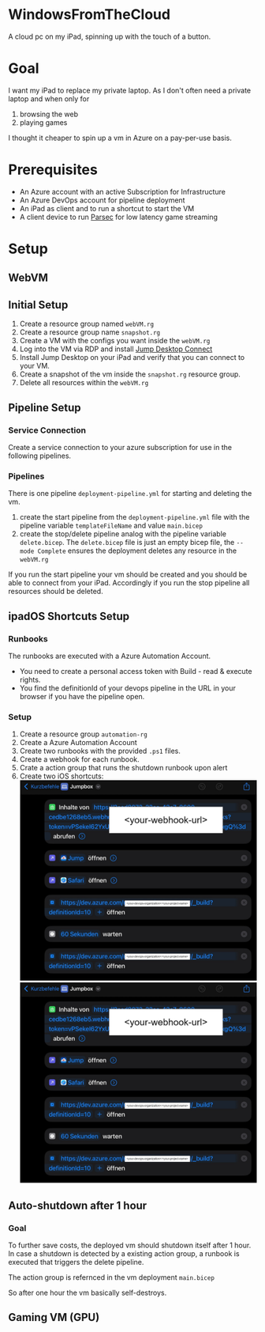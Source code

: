 # WindowsFromTheCloud
A cloud pc on my iPad, spinning up with the touch of a button.

# Goal
I want my iPad to replace my private laptop. As I don't often need a private laptop and when only for 
 1. browsing the web
 2. playing games

I thought it cheaper to spin up a vm in Azure on a pay-per-use basis.

# Prerequisites
- An Azure account with an active Subscription for Infrastructure
- An Azure DevOps account for pipeline deployment
- An iPad as client and to run a shortcut to start the VM
- A client device to run [Parsec](https://parsec.app/downloads) for low latency game streaming

# Setup
## WebVM
## Initial Setup
1. Create a resource group named `webVM.rg`
2. Create a resource group name `snapshot.rg`
3. Create a VM with the configs you want inside the `webVM.rg`
3. Log into the VM via RDP and install [Jump Desktop Connect](https://jumpdesktop.com/connect/)
4. Install Jump Desktop on your iPad and verify that you can connect to your VM.
5. Create a snapshot of the vm inside the `snapshot.rg` resource group.
6. Delete all resources within the `webVM.rg`

## Pipeline Setup
### Service Connection
Create a service connection to your azure subscription for use in the following pipelines.

### Pipelines
There is one pipeline `deployment-pipeline.yml` for starting and deleting the vm.
1. create the start pipeline from the `deployment-pipeline.yml` file with the pipeline variable `templateFileName` 
and value `main.bicep`
2. create the stop/delete pipeline analog with the pipeline variable `delete.bicep`. The `delete.bicep` file is 
just an empty bicep file, the `--mode Complete` ensures the deployment deletes any resource in the `webVM.rg`

If you run the start pipeline your vm should be created and you should be able to connect from your iPad.
Accordingly if you run the stop pipeline all resources should be deleted.

## ipadOS Shortcuts Setup
### Runbooks
The runbooks are executed with a Azure Automation Account.
- You need to create a personal access token with Build - read & execute rights.
- You find the definitionId of your devops pipeline in the URL in your browser if you have the pipeline open.

### Setup
1. Create a resource group `automation-rg` 
2. Create a Azure Automation Account
3. Create two runbooks with the provided `.ps1` files.
4. Create a webhook for each runbook.
5. Crate a action group that runs the shutdown runbook upon alert
6. Create two iOS shortcuts:
![alt text](images/startup_shortcut.jpg)
![alt text](images/startup_shortcut.jpg)

## Auto-shutdown after 1 hour
### Goal
To further save costs, the deployed vm should shutdown itself after 1 hour. In case a shutdown is detected by a existing 
action group, a runbook is executed that triggers the delete pipeline.

The action group is refernced in the vm deployment `main.bicep`

So after one hour the vm basically self-destroys.



## Gaming VM (GPU)
